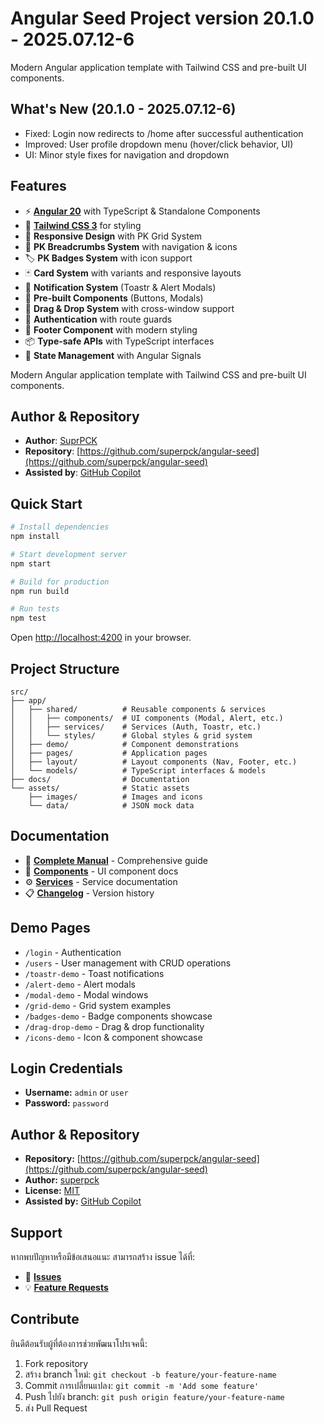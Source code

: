 # Angular Seed Project version 20.1.0 - 2025.07.12-6


Modern Angular application template with Tailwind CSS and pre-built UI components.

## What's New (20.1.0 - 2025.07.12-6)

- Fixed: Login now redirects to /home after successful authentication
- Improved: User profile dropdown menu (hover/click behavior, UI)
- UI: Minor style fixes for navigation and dropdown

## Features

- ⚡ [**Angular 20**](https://angular.dev/) with TypeScript & Standalone Components
- 🎨 [**Tailwind CSS 3**](https://tailwindcss.com/) for styling
- 📱 **Responsive Design** with PK Grid System
- 📍 **PK Breadcrumbs System** with navigation & icons
- 🏷️ **PK Badges System** with icon support
- 🃏 **Card System** with variants and responsive layouts
- 🔔 **Notification System** (Toastr & Alert Modals)
- 🧩 **Pre-built Components** (Buttons, Modals)
- 🚀 **Drag & Drop System** with cross-window support
- 🔐 **Authentication** with route guards
- 🦶 **Footer Component** with modern styling
- 📦 **Type-safe APIs** with TypeScript interfaces
- 🔄 **State Management** with Angular Signals

Modern Angular application template with Tailwind CSS and pre-built UI components.

## Author & Repository

- **Author**: [SuprPCK](https://github.com/superpck)
- **Repository**: [https://github.com/superpck/angular-seed](https://github.com/superpck/angular-seed)
- **Assisted by**: [GitHub Copilot](https://github.com/features/copilot)

## Quick Start

```bash
# Install dependencies
npm install

# Start development server
npm start

# Build for production
npm run build

# Run tests
npm test
```

Open [http://localhost:4200](http://localhost:4200) in your browser.

## Project Structure

```
src/
├── app/
│   ├── shared/          # Reusable components & services
│   │   ├── components/  # UI components (Modal, Alert, etc.)
│   │   ├── services/    # Services (Auth, Toastr, etc.)
│   │   └── styles/      # Global styles & grid system
│   ├── demo/            # Component demonstrations
│   ├── pages/           # Application pages
│   ├── layout/          # Layout components (Nav, Footer, etc.)
│   └── models/          # TypeScript interfaces & models
├── docs/                # Documentation
└── assets/              # Static assets
    ├── images/          # Images and icons
    └── data/            # JSON mock data
```

## Documentation

- 📖 **[Complete Manual](./docs/manual.md)** - Comprehensive guide
- 🧩 **[Components](./docs/components/)** - UI component docs
- ⚙️ **[Services](./docs/services/)** - Service documentation
- 📋 **[Changelog](./CHANGELOG.md)** - Version history

## Demo Pages

- `/login` - Authentication
- `/users` - User management with CRUD operations
- `/toastr-demo` - Toast notifications
- `/alert-demo` - Alert modals
- `/modal-demo` - Modal windows
- `/grid-demo` - Grid system examples
- `/badges-demo` - Badge components showcase
- `/drag-drop-demo` - Drag & drop functionality
- `/icons-demo` - Icon & component showcase

## Login Credentials

- **Username:** `admin` or `user`
- **Password:** `password`

## Author & Repository

- **Repository:** [https://github.com/superpck/angular-seed](https://github.com/superpck/angular-seed)
- **Author:** [superpck](https://github.com/superpck)
- **License:** [MIT](./LICENSE)
- **Assisted by:** [GitHub Copilot](https://github.com/features/copilot)

## Support

หากพบปัญหาหรือมีข้อเสนอแนะ สามารถสร้าง issue ได้ที่:
- 🐛 **[Issues](https://github.com/superpck/angular-seed/issues)**
- 💡 **[Feature Requests](https://github.com/superpck/angular-seed/issues/new?template=feature_request.md)**

## Contribute

ยินดีต้อนรับผู้ที่ต้องการช่วยพัฒนาโปรเจคนี้:
1. Fork repository
2. สร้าง branch ใหม่: `git checkout -b feature/your-feature-name`
3. Commit การเปลี่ยนแปลง: `git commit -m 'Add some feature'`
4. Push ไปยัง branch: `git push origin feature/your-feature-name`
5. ส่ง Pull Request
